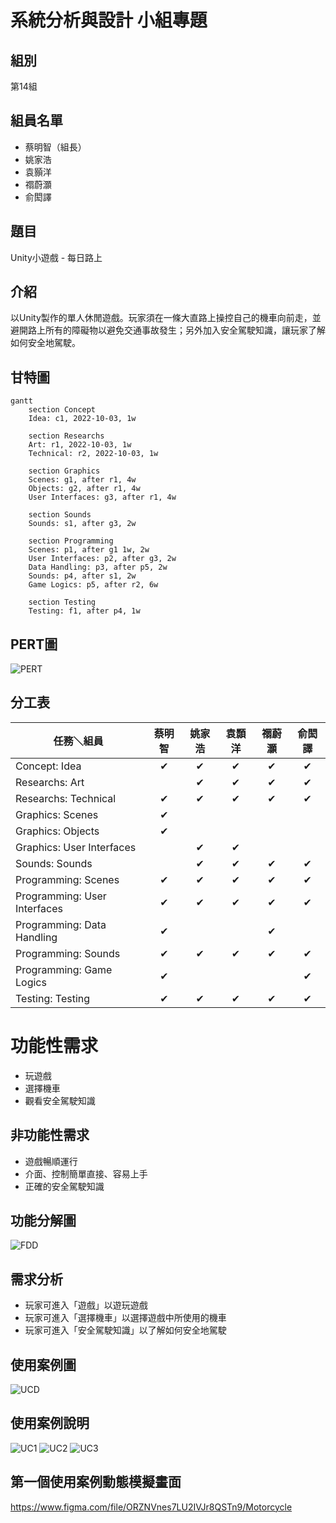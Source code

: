 # 系統分析與設計 小組專題
##  組別
第14組
## 組員名單
- 蔡明智（組長）
- 姚家浩
- 袁顥洋
- 禤蔚灝
- 俞閎譯

## 題目
Unity小遊戲 - 每日路上

## 介紹
以Unity製作的單人休閒遊戲。玩家須在一條大直路上操控自己的機車向前走，並避開路上所有的障礙物以避免交通事故發生；另外加入安全駕駛知識，讓玩家了解如何安全地駕駛。

## 甘特圖
```mermaid
gantt    
    section Concept
    Idea: c1, 2022-10-03, 1w
    
    section Researchs
    Art: r1, 2022-10-03, 1w
    Technical: r2, 2022-10-03, 1w
    
    section Graphics
    Scenes: g1, after r1, 4w
    Objects: g2, after r1, 4w
    User Interfaces: g3, after r1, 4w
    
    section Sounds
    Sounds: s1, after g3, 2w
    
    section Programming
    Scenes: p1, after g1 1w, 2w
    User Interfaces: p2, after g3, 2w    
    Data Handling: p3, after p5, 2w    
    Sounds: p4, after s1, 2w
    Game Logics: p5, after r2, 6w
    
    section Testing
    Testing: f1, after p4, 1w
```

## PERT圖
![PERT](PERT.png)

## 分工表

|任務＼組員|蔡明智|姚家浩|袁顥洋|禤蔚灝|俞閎譯|
|--------|:---:|:---:|:---:|:---:|:---:|
|Concept: Idea|✔|✔|✔|✔|✔|
|Researchs: Art||✔|✔|✔|✔|
|Researchs: Technical|✔|✔|✔|✔|✔|
|Graphics: Scenes|✔|||||
|Graphics: Objects|✔|||||
|Graphics: User Interfaces||✔|✔|||
|Sounds: Sounds||✔|✔|✔|✔|
|Programming: Scenes|✔|✔|✔|✔|✔|
|Programming: User Interfaces|✔|✔|✔|✔|✔|
|Programming: Data Handling|✔|||✔||
|Programming: Sounds|✔|✔|✔|✔|✔|
|Programming: Game Logics|✔||||✔|
|Testing: Testing|✔|✔|✔|✔|✔|

# 功能性需求
- 玩遊戲
- 選擇機車
- 觀看安全駕駛知識

## 非功能性需求
- 遊戲暢順運行
- 介面、控制簡單直接、容易上手
- 正確的安全駕駛知識

## 功能分解圖
![FDD](FDD.png)

## 需求分析
- 玩家可進入「遊戲」以遊玩遊戲
- 玩家可進入「選擇機車」以選擇遊戲中所使用的機車
- 玩家可進入「安全駕駛知識」以了解如何安全地駕駛

## 使用案例圖
![UCD](UCD.png)

## 使用案例說明
![UC1](UC1.png)
![UC2](UC2.png)
![UC3](UC3.png)

## 第一個使用案例動態模擬畫面
https://www.figma.com/file/ORZNVnes7LU2IVJr8QSTn9/Motorcycle
